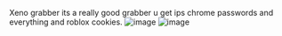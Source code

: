 Xeno grabber
its a really good grabber u get ips chrome passwords and everything and roblox cookies.
![image](https://github.com/zayQER/Xeno-Grabber/assets/142952657/61e6333e-611c-4ac5-aeaf-caf0246aee4a)
![image](https://github.com/zayQER/Xeno-Grabber/assets/142952657/69a67377-b290-4b6a-8782-c87fdeb21f26)


